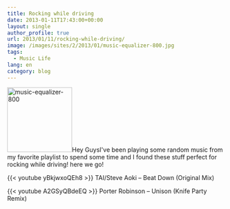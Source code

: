 ```yaml
---
title: Rocking while driving
date: 2013-01-11T17:43:00+00:00
layout: single
author_profile: true
url: 2013/01/11/rocking-while-driving/
image: /images/sites/2/2013/01/music-equalizer-800.jpg
tags:
  - Music Life
lang: en
category: blog
---
```

[<img class="alignright size-thumbnail wp-image-136" alt="music-equalizer-800" src="/images/2013/01/music-equalizer-800-150x150.jpg" width="150" height="150" />](/images/2013/01/music-equalizer-800.jpg)Hey GuysI've been playing some random music from my favorite playlist to spend some time and I found these stuff perfect for rocking while driving! here we go!

{{< youtube yBkjwxoQEh8 >}}
TAI/Steve Aoki – Beat Down (Original Mix)

{{< youtube A2GSyQBdeEQ >}}
Porter Robinson – Unison (Knife Party Remix)